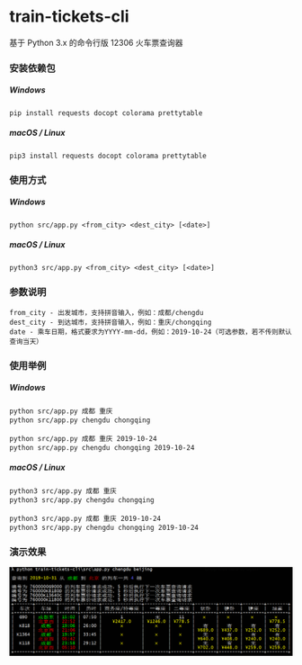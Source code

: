 # train-tickets-cli
基于 Python 3.x 的命令行版 12306 火车票查询器

### 安装依赖包
##### Windows
```
pip install requests docopt colorama prettytable
```
##### macOS / Linux
```
pip3 install requests docopt colorama prettytable
```

### 使用方式
##### Windows
```
python src/app.py <from_city> <dest_city> [<date>]
```
##### macOS / Linux
```
python3 src/app.py <from_city> <dest_city> [<date>]
```
### 参数说明
```
from_city - 出发城市，支持拼音输入，例如：成都/chengdu
dest_city - 到达城市，支持拼音输入，例如：重庆/chongqing
date - 乘车日期，格式要求为YYYY-mm-dd，例如：2019-10-24（可选参数，若不传则默认查询当天）
```

### 使用举例
##### Windows
```
python src/app.py 成都 重庆
python src/app.py chengdu chongqing

python src/app.py 成都 重庆 2019-10-24
python src/app.py chengdu chongqing 2019-10-24
```
##### macOS / Linux
```
python3 src/app.py 成都 重庆
python3 src/app.py chengdu chongqing

python3 src/app.py 成都 重庆 2019-10-24
python3 src/app.py chengdu chongqing 2019-10-24
```

### 演示效果
![演示效果图](demo.png?raw=true)